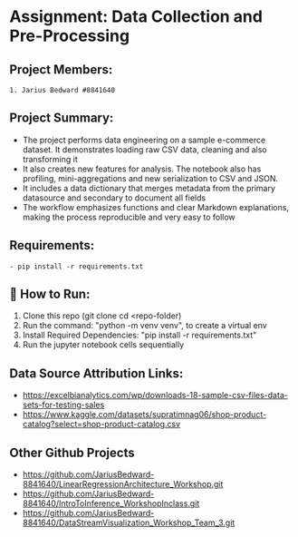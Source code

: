 # Assignment: Data Collection and Pre-Processing

##  Project Members:
    1. Jarius Bedward #8841640

## Project Summary:
- The project performs data engineering on a sample e-commerce dataset. It demonstrates loading raw CSV data, cleaning and also transforming it
- It also creates new features for analysis. The notebook also has profiling, mini-aggregations and new serialization to CSV and JSON.
- It includes a data dictionary that merges metadata from the primary datasource and secondary to document all fields
- The workflow emphasizes functions and clear Markdown explanations, making the process reproducible and very easy to follow



## Requirements:
    - pip install -r requirements.txt

##  🎯  How to Run:

1. Clone this repo (git clone <repo-url> cd <repo-folder)
2. Run the command: "python -m venv venv", to create a virtual env
3. Install Required Dependencies: "pip install -r requirements.txt"
4. Run the jupyter notebook cells sequentially 


## Data Source Attribution Links:
- https://excelbianalytics.com/wp/downloads-18-sample-csv-files-data-sets-for-testing-sales
- https://www.kaggle.com/datasets/supratimnag06/shop-product-catalog?select=shop-product-catalog.csv

## Other Github Projects
- https://github.com/JariusBedward-8841640/LinearRegressionArchitecture_Workshop.git
- https://github.com/JariusBedward-8841640/IntroToInference_WorkshopInclass.git
- https://github.com/JariusBedward-8841640/DataStreamVisualization_Workshop_Team_3.git